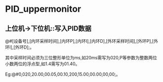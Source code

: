 # PID_uppermonitor
## 上位机->下位机::写入PID数据
@#[设备号],[内环采样时间],[内环P],[内环I],[内环D],[外环采样时间],[外环P],[外环I],[外环D];。

其中采样时间必须为三位整形单位为ms,如20ms需写为020,P等参数为整数两位小数两位的浮点型,如1.4需写为01.40。

Eg:@#0,020,20.00,00.05,00.10,200,15.00,00.00,00,00;。
